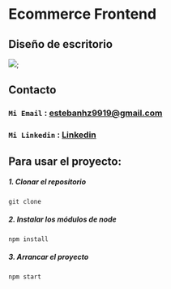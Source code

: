 # Ecommerce Frontend



## Diseño de escritorio

![](https://i.imgur.com/kw1iIjd.png);

## Contacto

### `Mi Email` : estebanhz9919@gmail.com

### `Mi Linkedin` : [Linkedin](https://www.linkedin.com/in/jhon-esteban-herrera/)

## Para usar el proyecto:

##### 1. Clonar el repositorio

```
git clone
```

##### 2. Instalar los módulos de node

```
npm install
```

##### 3. Arrancar el proyecto

```
npm start
```
